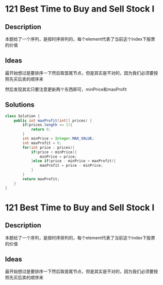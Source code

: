 # 121 Best Time to Buy and Sell Stock I

## Description

本题给了一个序列，是按时序排列的，每个element代表了当前这个index下股票的价值

## Ideas

最开始想过是要排序一下然后取首尾节点，但是其实是不对的，因为我们必须要按照先买后卖的顺序来

然后发现其实只要注意更新两个东西即可，minPrice和maxProfit

## Solutions

```java
class Solution {
    public int maxProfit(int[] prices) {
        if(prices.length <= 1){
            return 0;
        }
        int minPrice = Integer.MAX_VALUE;
        int maxProfit = 0;
        for(int price : prices){
            if(price < minPrice){
                minPrice = price;
            }else if(price - minPrice > maxProfit){
                maxProfit = price - minPrice;
            }
        }
        return maxProfit;
    }
}
```


# 121 Best Time to Buy and Sell Stock I

## Description

本题给了一个序列，是按时序排列的，每个element代表了当前这个index下股票的价值

## Ideas

最开始想过是要排序一下然后取首尾节点，但是其实是不对的，因为我们必须要按照先买后卖的顺序来

